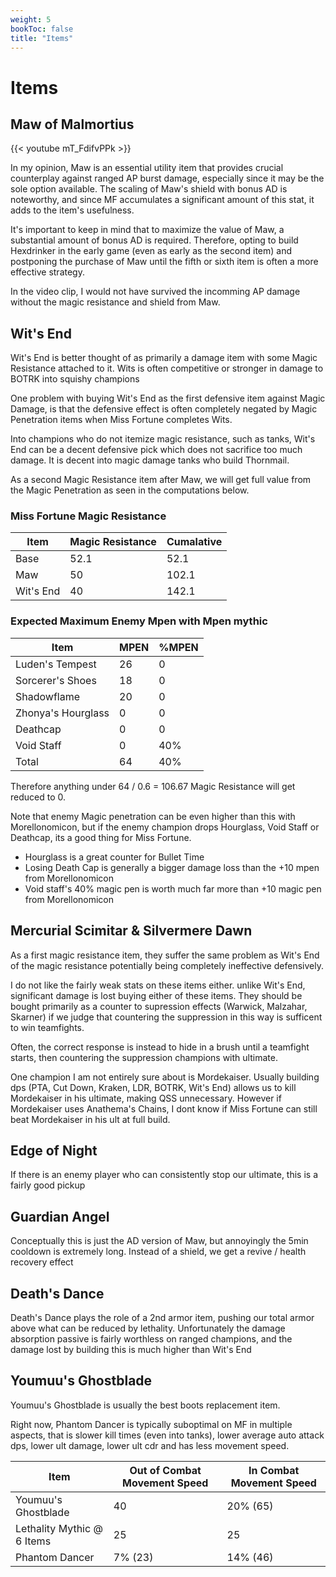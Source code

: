 ```yaml
---
weight: 5
bookToc: false
title: "Items"
---
```


# Items

## Maw of Malmortius

{{< youtube mT_FdifvPPk >}}

In my opinion, Maw is an essential utility item that provides crucial counterplay against ranged AP burst damage, especially since it may be the sole option available. The scaling of Maw's shield with bonus AD is noteworthy, and since MF accumulates a significant amount of this stat, it adds to the item's usefulness.

It's important to keep in mind that to maximize the value of Maw, a substantial amount of bonus AD is required. Therefore, opting to build Hexdrinker in the early game (even as early as the second item) and postponing the purchase of Maw until the fifth or sixth item is often a more effective strategy.

In the video clip, I would not have survived the incomming AP damage without the magic resistance and shield from Maw.

## Wit's End
Wit's End is better thought of as primarily a damage item with some Magic Resistance attached to it. Wits is often competitive or stronger in damage to BOTRK into squishy champions

One problem with buying Wit's End as the first defensive item against Magic Damage, is that the defensive effect is often completely negated by Magic Penetration items when Miss Fortune completes Wits. 

Into champions who do not itemize magic resistance, such as tanks, Wit's End can be a decent defensive pick which does not sacrifice too much damage. It is decent into magic damage tanks who build Thornmail.

As a second Magic Resistance item after Maw, we will get full value from the Magic Penetration as seen in the computations below.

### Miss Fortune Magic Resistance

Item | Magic Resistance | Cumalative
-|-|-
Base | 52.1 | 52.1
Maw | 50 | 102.1
Wit's End | 40 | 142.1

### Expected Maximum Enemy Mpen with Mpen mythic
Item | MPEN | %MPEN
-|-|-
Luden's Tempest | 26 | 0
Sorcerer's Shoes | 18 | 0
Shadowflame | 20 | 0
Zhonya's Hourglass | 0 | 0
Deathcap | 0 | 0
Void Staff | 0 | 40%
Total | 64 | 40%

Therefore anything under 64 / 0.6 = 106.67 Magic Resistance will get reduced to 0.

Note that enemy Magic penetration can be even higher than this with Morellonomicon, but if the enemy champion drops Hourglass, Void Staff or Deathcap, its a good thing for Miss Fortune. 
- Hourglass is a great counter for Bullet Time
- Losing Death Cap is generally a bigger damage loss than the +10 mpen from Morellonomicon
- Void staff's 40% magic pen is worth much far more than +10 magic pen from Morellonomicon

## Mercurial Scimitar & Silvermere Dawn
As a first magic resistance item, they suffer the same problem as Wit's End of the magic resistance potentially being completely ineffective defensively. 

I do not like the fairly weak stats on these items either. unlike Wit's End, significant damage is lost buying either of these items. They should be bought primarily as a counter to supression effects (Warwick, Malzahar, Skarner) if we judge that countering the suppression in this way is sufficent to win teamfights. 

Often, the correct response is instead to hide in a brush until a teamfight starts, then countering the suppression champions with ultimate. 

One champion I am not entirely sure about is Mordekaiser. Usually building dps (PTA, Cut Down, Kraken, LDR, BOTRK, Wit's End) allows us to kill Mordekaiser in his ultimate, making QSS unnecessary. However if Mordekaiser uses Anathema's Chains, I dont know if Miss Fortune can still beat Mordekaiser in his ult at full build.

## Edge of Night
If there is an enemy player who can consistently stop our ultimate, this is a fairly good pickup 

## Guardian Angel
Conceptually this is just the AD version of Maw, but annoyingly the 5min cooldown is extremely long. Instead of a shield, we get a revive / health recovery effect  

## Death's Dance
Death's Dance plays the role of a 2nd armor item, pushing our total armor above what can be reduced by lethality. Unfortunately the damage absorption passive is fairly worthless on ranged champions, and the damage lost by building this is much higher than Wit's End 

## Youmuu's Ghostblade
Youmuu's Ghostblade is usually the best boots replacement item. 

Right now, Phantom Dancer is typically suboptimal on MF in multiple aspects, that is slower kill times (even into tanks), lower average auto attack dps, lower ult damage, lower ult cdr and has less movement speed. 


Item | Out of Combat Movement Speed | In Combat Movement Speed 
-|-|-
Youmuu's Ghostblade | 40 | 20% (65)
Lethality Mythic @ 6 Items | 25 | 25 
Phantom Dancer | 7% (23) | 14% (46) 
